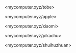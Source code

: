 <mycomputer.xyz/tobe>

<mycomputer.xyz/apple>

<mycomputer.xyz/xiaomi>

<mycomputer.xyz/pikachu>

<mycomputer.xyz/shuihuzhuan>